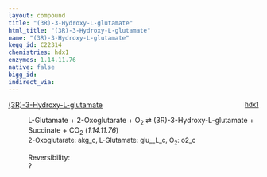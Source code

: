```yaml
---
layout: compound
title: "(3R)-3-Hydroxy-L-glutamate"
html_title: "(3R)-3-Hydroxy-L-glutamate"
name: "(3R)-3-Hydroxy-L-glutamate"
kegg_id: C22314
chemistries: hdx1
enzymes: 1.14.11.76
native: false
bigg_id:
indirect_via:
---
```

<dl><dt class='rs-product'><a href='{{ site.url }}{{ site.baseurl }}/compounds/C22314' class='link-dark' data-bs-toggle='tooltip' data-bs-html='true' data-bs-title='KEGG: C22314'>(3R)-3-Hydroxy-L-glutamate</a><span style='float: right; max-width: 40%'><a href='{{ site.url }}{{ site.baseurl }}/chemistries/hdx1' class='link-dark opacity-50' style='font-size: small; word-wrap: anywhere;'>hdx1</a></span></dt><dd><p>L-Glutamate + 2-Oxoglutarate + O<sub>2</sub> &#8644; (3R)-3-Hydroxy-L-glutamate + Succinate + CO<sub>2</sub> (<i>1.14.11.76</i>)<br /><span style='font-size: small;'><span data-bs-toggle='tooltip' data-bs-html='true' data-bs-title='KEGG: C00026'>2-Oxoglutarate</span>: akg_c, <span data-bs-toggle='tooltip' data-bs-html='true' data-bs-title='KEGG: C00025'>L-Glutamate</span>: glu__L_c, <span data-bs-toggle='tooltip' data-bs-html='true' data-bs-title='KEGG: C00007'>O<sub>2</sub></span>: o2_c</span><br /><div class="reversibility_info">Reversibility: <div class="progress"><div class="progress-bar bg-light" role="progressbar" style="width: 100%" aria-valuenow="0" aria-valuemin="0" aria-valuemax="100"></div></div><span>?</span><div class="progress"><div class="progress-bar bg-light" role="progressbar" style="width: 100%" aria-valuenow="0" aria-valuemin="0" aria-valuemax="10"></div></div></div></p><dl></dl></dd></dl>